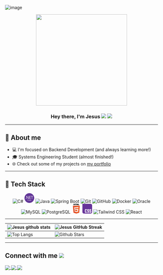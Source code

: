 <img width="100" height="100" alt="image" src="https://github.com/user-attachments/assets/2e17be8d-3a33-473c-8afd-14ff2391ecb7" /><div align="center">
  <img src="https://i.imgur.com/WQoalAs.jpeg" width="300" height="300" />
</div>

<h3 align="center">Hey there, I'm Jesus <img src="https://media.giphy.com/media/hvRJCLFzcasrR4ia7z/giphy.gif" width="28"> <img src="https://emojis.slackmojis.com/emojis/images/1531849430/4246/blob-sunglasses.gif?1531849430" width="28"/></h3>

---

## 📖 About me

* 💻 I'm focused on Backend Development (and always learning more!)
* 🎓 Systems Engineering Student (almost finished!)
* 🌐 Check out some of my projects on [my portfolio](https://jdcarsa.github.io/)


---

## 🚀 Tech Stack

<p align="center">
  <!-- C# -->
  <img src="https://img.icons8.com/color/48/000000/c-sharp-logo.png" alt="C#" title="C#" height="32"/>
  <!-- .NET Core -->
  <img src="https://raw.githubusercontent.com/devicons/devicon/master/icons/dotnetcore/dotnetcore-original.svg" alt=".NET Core" title=".NET Core" height="32"/>
  <!-- Java -->
  <img src="https://img.icons8.com/color/48/000000/java-coffee-cup-logo.png" alt="Java" title="Java" height="32"/>
  <!-- Spring Boot -->
  <img src="https://www.vectorlogo.zone/logos/springio/springio-icon.svg" alt="Spring Boot" title="Spring Boot" height="32"/>
  <!-- Git -->
  <img src="https://img.icons8.com/color/48/000000/git.png" alt="Git" title="Git" height="32"/>
  <!-- GitHub -->
  <img src="https://i.imgur.com/DZgetVv.png" alt="GitHub" title="GitHub" height="32"/>
  <!-- Docker -->
  <img src="https://img.icons8.com/color/48/000000/docker.png" alt="Docker" title="Docker" height="32"/>
<!-- Databases: Oracle, MySQL, PostgreSQL -->
  <img src="https://img.icons8.com/color/48/oracle-logo.png" alt="Oracle" title="Oracle Database" height="32"/>
  <img src="https://img.icons8.com/color/48/mysql-logo.png" alt="MySQL" title="MySQL Database" height="32"/>
  <img src="https://img.icons8.com/color/48/postgresql.png" alt="PostgreSQL" title="PostgreSQL Database" height="32"/>
  <!-- HTML -->
  <img src="https://raw.githubusercontent.com/github/explore/80688e429a7d4ef2fca1e82350fe8e3517d3494d/topics/html/html.png" alt="HTML" title="HTML" height="32"/>
  <!-- CSS -->
  <img src="https://raw.githubusercontent.com/github/explore/80688e429a7d4ef2fca1e82350fe8e3517d3494d/topics/css/css.png" alt="CSS" title="CSS" height="32"/>
  <!-- Tailwind -->
  <img src="https://www.vectorlogo.zone/logos/tailwindcss/tailwindcss-icon.svg" alt="Tailwind CSS" title="Tailwind CSS" height="32"/>
  <!-- React -->
  <img src="https://img.icons8.com/color/48/000000/react-native.png" alt="React" title="React" height="32"/>
</p>

---

| ![Jesus github stats](https://github-readme-stats.vercel.app/api?username=Jdcarsa&show_icons=true&theme=transparent) | ![Jesus GitHub Streak](https://github-readme-streak-stats.herokuapp.com/?user=Jdcarsa&theme=transparent) |
| --- | --- |
| ![Top Langs](https://github-readme-stats.vercel.app/api/top-langs/?username=Jdcarsa&theme=transparent) | ![Github Stars](https://github-readme-stats.vercel.app/api?username=Jdcarsa&show_icons=true&locale=en&count_private=true&hide_rank=true&custom_title=My%20GitHub%20Stats&disable_animations=true&theme=transparent) |

---

<h2> Connect with me <img src='https://raw.githubusercontent.com/ShahriarShafin/ShahriarShafin/main/Assets/handshake.gif' width="100px"> </h2>
<a href="https://www.linkedin.com/in/jesus-david-cardenas-sandoval-a368652b6/">
  <img width="32px" align="center" src="https://raw.githubusercontent.com/rahulbanerjee26/githubAboutMeGenerator/main/icons/linked-in-alt.svg"/>
</a>
<a href="https://jdcarsa.github.io/">
  <img width="32px" align="center" src="https://raw.githubusercontent.com/rahulbanerjee26/githubAboutMeGenerator/main/icons/portfolio.png"/>
</a>
<a href="https://www.github.com/Jdcarsa">
  <img width="32px" align="center" src="https://raw.githubusercontent.com/rahulbanerjee26/githubAboutMeGenerator/main/icons/github.svg"/>
</a>
